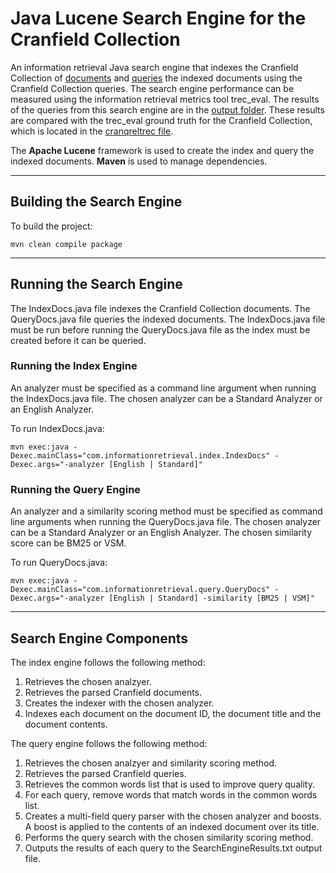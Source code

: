 # Java Lucene Search Engine for the Cranfield Collection
An information retrieval Java search engine that indexes the Cranfield Collection of [documents](https://github.com/JTODR/Java-Lucene-Search-Engine/blob/master/data/cran.all.1400) and [queries](https://github.com/JTODR/Java-Lucene-Search-Engine/blob/master/data/cran.qry) the indexed documents using the Cranfield Collection queries. The search engine performance can be measured using the information retrieval metrics tool trec_eval. The results of the queries from this search engine are in the [output folder](https://github.com/JTODR/Java-Lucene-Search-Engine/tree/master/output). These results are compared with the trec_eval ground truth for the Cranfield Collection, which is located in the [cranqreltrec file](https://github.com/JTODR/Java-Lucene-Search-Engine/blob/master/data/cranqreltrec).

The **Apache Lucene** framework is used to create the index and query the indexed documents. **Maven** is used to manage dependencies.

----

## Building the Search Engine

To build the project:

    mvn clean compile package

----

## Running the Search Engine

The IndexDocs.java file indexes the Cranfield Collection documents. The QueryDocs.java file queries the indexed documents. The IndexDocs.java file must be run before running the QueryDocs.java file as the index must be created before it can be queried. 

### Running the Index Engine

An analyzer must be specified as a command line argument when running the IndexDocs.java file. The chosen analyzer can be a Standard Analyzer or an English Analyzer. 

To run IndexDocs.java: 

    mvn exec:java -Dexec.mainClass="com.informationretrieval.index.IndexDocs" -Dexec.args="-analyzer [English | Standard]"

### Running the Query Engine

An analyzer and a similarity scoring method must be specified as command line arguments when running the QueryDocs.java file. The chosen analyzer can be a Standard Analyzer or an English Analyzer. The chosen similarity score can be BM25 or VSM.

To run QueryDocs.java: 

    mvn exec:java -Dexec.mainClass="com.informationretrieval.query.QueryDocs" -Dexec.args="-analyzer [English | Standard] -similarity [BM25 | VSM]"

----

## Search Engine Components

The index engine follows the following method:
1. Retrieves the chosen analzyer.
2. Retrieves the parsed Cranfield documents.
3. Creates the indexer with the chosen analyzer.
4. Indexes each document on the document ID, the document title and the document contents.


The query engine follows the following method:
1. Retrieves the chosen analzyer and similarity scoring method.
2. Retrieves the parsed Cranfield queries.
3. Retrieves the common words list that is used to improve query quality.
4. For each query, remove words that match words in the common words list.
5. Creates a multi-field query parser with the chosen analyzer and boosts. A boost is applied to the contents of an indexed document over its title.
6. Performs the query search with the chosen similarity scoring method. 
7. Outputs the results of each query to the SearchEngineResults.txt output file. 
